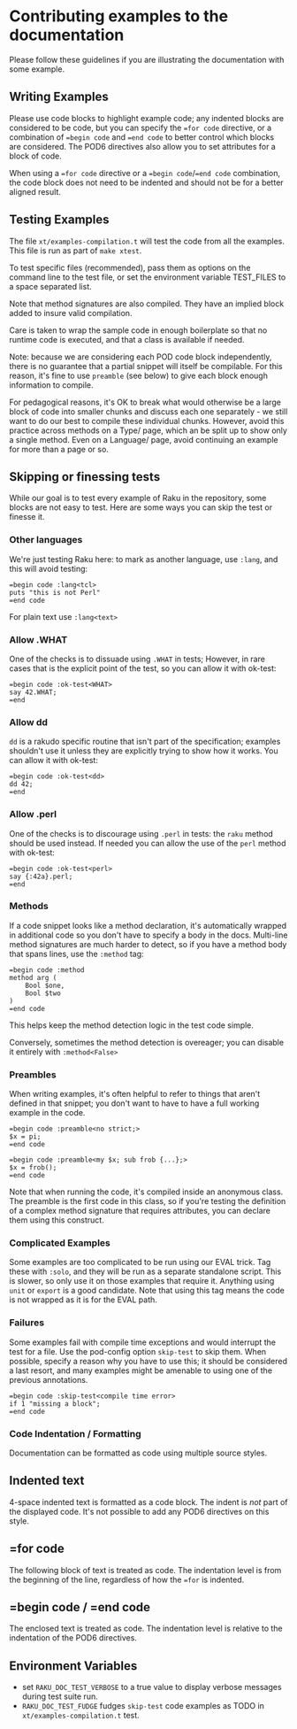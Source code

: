 # Contributing examples to the documentation

Please follow these guidelines if you are illustrating the
documentation with some example.

## Writing Examples

Please use code blocks to highlight example code; any indented blocks
are considered to be code, but you can specify the `=for code` directive, or a
combination of `=begin code` and `=end code` to better control which
blocks are considered. The POD6 directives also allow you to set
attributes for a block of code.

When using a `=for code` directive or a `=begin code`/`=end code`
combination, the code block does not need to be indented and should not
be for a better aligned result.

## Testing Examples

The file `xt/examples-compilation.t` will test the code from all the
examples. This file is run as part of `make xtest`.

To test specific files (recommended), pass them as options on the command
line to the test file, or set the environment variable TEST_FILES to
a space separated list.

Note that method signatures are also compiled. They have an implied block
added to insure valid compilation.

Care is taken to wrap the sample code in enough boilerplate so that no
runtime code is executed, and that a class is available if needed.

Note: because we are considering each POD code block independently,
there is no guarantee that a partial snippet will itself be compilable.
For this reason, it's fine to use `preamble` (see below) to give each
block enough information to compile.

For pedagogical reasons, it's
OK to break what would otherwise be a large block of code into smaller
chunks and discuss each one separately - we still want to do our best
to compile these individual chunks. However, avoid this practice across
methods on a Type/ page, which an be split up to show only a single method.
Even on a Language/ page, avoid continuing an example for more than a
page or so.

## Skipping or finessing tests

While our goal is to test every example of Raku in the repository, some
blocks are not easy to test. Here are some ways you can skip the test or
finesse it.

### Other languages

We're just testing Raku here: to mark as another language, use `:lang`,
and this will avoid testing:

    =begin code :lang<tcl>
    puts "this is not Perl"
    =end code

For plain text use `:lang<text>`

### Allow .WHAT

One of the checks is to dissuade using `.WHAT` in tests; However, in rare
cases that is the explicit point of the test, so you can allow it with ok-test:

    =begin code :ok-test<WHAT>
    say 42.WHAT;
    =end

### Allow dd

`dd` is a rakudo specific routine that isn't part of the specification; examples
shouldn't use it unless they are explicitly trying to show how it works.
You can allow it with ok-test:

    =begin code :ok-test<dd>
    dd 42;
    =end

### Allow .perl

One of the checks is to discourage using `.perl` in tests: the `raku`
method should be used instead.
If needed you can allow the use of the `perl` method with ok-test:

    =begin code :ok-test<perl>
    say {:42a}.perl;
    =end

### Methods

If a code snippet looks like a method declaration, it's automatically
wrapped in additional code so you don't have to specify a body in the docs.
Multi-line method signatures are much harder to detect, so if you have a
method body that spans lines, use the `:method` tag:

    =begin code :method
    method arg (
        Bool $one,
        Bool $two
    )
    =end code

This helps keep the method detection logic in the test code simple.

Conversely, sometimes the method detection is overeager; you can disable it
entirely with `:method<False>`

### Preambles

When writing examples, it's often helpful to refer to things that aren't
defined in that snippet; you don't want to have to have a full working
example in the code.

    =begin code :preamble<no strict;>
    $x = pi;
    =end code

    =begin code :preamble<my $x; sub frob {...};>
    $x = frob();
    =end code

Note that when running the code, it's compiled inside an anonymous class.
The preamble is the first code in this class, so if you're testing the
definition of a complex method signature that requires attributes, you can
declare them using this construct.

### Complicated Examples

Some examples are too complicated to be run using our EVAL trick.
Tag these with `:solo`, and they will be run as a separate standalone
script. This is slower, so only use it on those examples that require
it. Anything using `unit` or `export` is a good candidate. Note that
using this tag means the code is not wrapped as it is for the EVAL path.

### Failures

Some examples fail with compile time exceptions and would interrupt the test
for a file. Use the pod-config option `skip-test` to skip them. When possible,
specify a reason why you have to use this; it should be considered a last
resort, and many examples might be amenable to using one of the
previous annotations.

    =begin code :skip-test<compile time error>
    if 1 "missing a block";
    =end code

### Code Indentation / Formatting

Documentation can be formatted as code using multiple source
styles.

## Indented text

4-space indented text is formatted as a code block. The indent is *not*
part of the displayed code. It's not possible to add any POD6
directives on this style.

## =for code

The following block of text is treated as code. The indentation level
is from the beginning of the line, regardless of how the `=for`
is indented.

## =begin code / =end code

The enclosed text is treated as code. The indentation level is
relative to the indentation of the POD6 directives.

##  Environment Variables

* set `RAKU_DOC_TEST_VERBOSE` to a true value to display verbose messages during test suite run.
* `RAKU_DOC_TEST_FUDGE` fudges `skip-test` code examples as TODO in `xt/examples-compilation.t` test.
